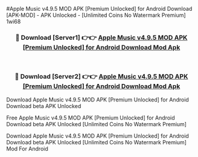 #Apple Music v4.9.5 MOD APK [Premium Unlocked] for Android Download [APK-MOD] - APK Unlocked - [Unlimited Coins No Watermark Premium] 1wi68



<div align="center">

<h3>🔴 Download [Server1] 👉👉 <a href="https://momento.my/?title=Apple_Music_v4.9.5_MOD_APK_[Premium_Unlocked]_for_Android_Download">Apple Music v4.9.5 MOD APK [Premium Unlocked] for Android Download Mod Apk</a></h3><br>

<h3>🔴 Download [Server2] 👉👉 <a href="https://momento.my/?title=Apple_Music_v4.9.5_MOD_APK_[Premium_Unlocked]_for_Android_Download">Apple Music v4.9.5 MOD APK [Premium Unlocked] for Android Download Mod Apk</a></h3>
</div>



Download Apple Music v4.9.5 MOD APK [Premium Unlocked] for Android Download beta APK Unlocked

Free Apple Music v4.9.5 MOD APK [Premium Unlocked] for Android Download beta APK Unlocked [Unlimited Coins No Watermark Premium]

Download Apple Music v4.9.5 MOD APK [Premium Unlocked] for Android Download beta APK Unlocked [Unlimited Coins No Watermark Premium] Mod For Android
